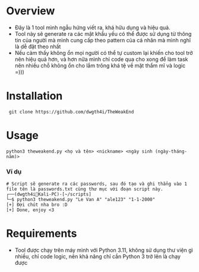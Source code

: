 # Overview
- Đây là 1 tool mình ngẫu hứng viết ra, khá hữu dụng và hiệu quả.
- Tool này sẽ generate ra các mật khẩu yếu có thể được sử dụng từ thông tin của người mà mình cung cấp theo pattern của cá nhân mà mình nghĩ là dễ đặt theo nhất
- Nếu cảm thấy không ổn mọi người có thể tự custom lại khiến cho tool trở nên hiệu quả hơn, và hơn nữa mình chỉ code qua cho xong để làm task nên nhiều chỗ không ổn cho lắm trông khá tệ về mặt thẩm mĩ và logic =))) 
# Installation
```
 git clone https://github.com/dwgth4i/TheWeakEnd
```
# Usage
```
python3 theweakend.py <họ và tên> <nickname> <ngày sinh (ngày-tháng-năm)>
```
### Ví dụ
```
# Script sẽ generate ra các passwords, sau đó tạo và ghi thẳng vào 1 file tên là passwords.txt cùng thư mục với đoạn script này.
┌──(dwgth4i👻Kali-PC)-[~/scripts]
└─$ python3 theweakend.py "Le Van A" "ale123" "1-1-2000"
[+] Đợi chút nha bro :D
[+] Done, enjoy <3
```
# Requirements
- Tool được chạy trên máy mình với Python 3.11, không sử dụng thư viện gì nhiều, chỉ code logic, nên khả năng chỉ cần Python 3 trở lên là chạy được

